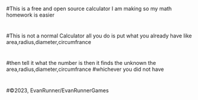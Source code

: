 #This is a free and open source calculator I am making so my math homework is easier
#
#This is not a normal Calculator all you do is put what you already have like area,radius,diameter,circumfrance
#
#then tell it what the number is then it finds the unknown the area,radius,diameter,circumfrance
#whichever you did not have
#
#©2023, EvanRunner/EvanRunnerGames
